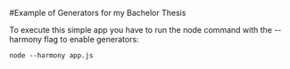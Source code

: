 #Example of Generators for my Bachelor Thesis

To execute this simple app you have to run the node command with the --harmony flag to enable generators:
```
node --harmony app.js
```
